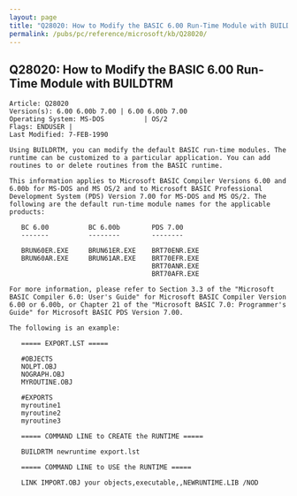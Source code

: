 ```yaml
---
layout: page
title: "Q28020: How to Modify the BASIC 6.00 Run-Time Module with BUILDTRM"
permalink: /pubs/pc/reference/microsoft/kb/Q28020/
---
```


## Q28020: How to Modify the BASIC 6.00 Run-Time Module with BUILDTRM

	Article: Q28020
	Version(s): 6.00 6.00b 7.00 | 6.00 6.00b 7.00
	Operating System: MS-DOS          | OS/2
	Flags: ENDUSER |
	Last Modified: 7-FEB-1990
	
	Using BUILDRTM, you can modify the default BASIC run-time modules. The
	runtime can be customized to a particular application. You can add
	routines to or delete routines from the BASIC runtime.
	
	This information applies to Microsoft BASIC Compiler Versions 6.00 and
	6.00b for MS-DOS and MS OS/2 and to Microsoft BASIC Professional
	Development System (PDS) Version 7.00 for MS-DOS and MS OS/2. The
	following are the default run-time module names for the applicable
	products:
	
	   BC 6.00          BC 6.00b        PDS 7.00
	   -------          --------        --------
	
	   BRUN60ER.EXE     BRUN61ER.EXE    BRT70ENR.EXE
	   BRUN60AR.EXE     BRUN61AR.EXE    BRT70EFR.EXE
	                                    BRT70ANR.EXE
	                                    BRT70AFR.EXE
	
	For more information, please refer to Section 3.3 of the "Microsoft
	BASIC Compiler 6.0: User's Guide" for Microsoft BASIC Compiler Version
	6.00 or 6.00b, or Chapter 21 of the "Microsoft BASIC 7.0: Programmer's
	Guide" for Microsoft BASIC PDS Version 7.00.
	
	The following is an example:
	
	   ===== EXPORT.LST =====
	
	   #OBJECTS
	   NOLPT.OBJ
	   NOGRAPH.OBJ
	   MYROUTINE.OBJ
	
	   #EXPORTS
	   myroutine1
	   myroutine2
	   myroutine3
	
	   ===== COMMAND LINE to CREATE the RUNTIME =====
	
	   BUILDRTM newruntime export.lst
	
	   ===== COMMAND LINE to USE the RUNTIME =====
	
	   LINK IMPORT.OBJ your objects,executable,,NEWRUNTIME.LIB /NOD
